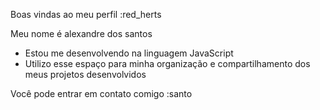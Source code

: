  Boas vindas ao meu perfil :red_herts

Meu nome é alexandre dos santos 
- Estou me desenvolvendo na linguagem JavaScript
- Utilizo esse espaço para minha organização e compartilhamento dos meus projetos desenvolvidos

 Você pode entrar em contato comigo :santo
